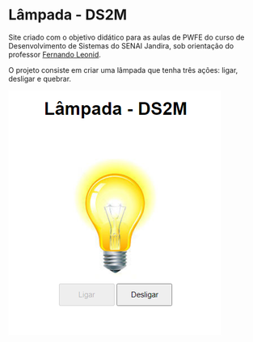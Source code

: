# Lâmpada - DS2M
Site criado com o objetivo didático para as aulas de PWFE do curso de Desenvolvimento de Sistemas do SENAI Jandira, sob orientação do professor [Fernando Leonid](https://github.com/fernandoleonid).

O projeto consiste em criar uma lâmpada que tenha três ações: ligar, desligar e quebrar. 

![](img/print_projeto.PNG)
